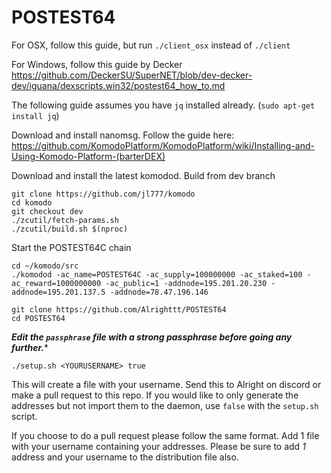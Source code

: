 # POSTEST64

For OSX, follow this guide, but run `./client_osx` instead of `./client`

For Windows, follow this guide by Decker https://github.com/DeckerSU/SuperNET/blob/dev-decker-dev/iguana/dexscripts.win32/postest64_how_to.md

The following guide assumes you have `jq` installed already. (`sudo apt-get install jq`)

Download and install nanomsg. Follow the guide here:
https://github.com/KomodoPlatform/KomodoPlatform/wiki/Installing-and-Using-Komodo-Platform-(barterDEX)

Download and install the latest komodod. Build from dev branch
```shell
git clone https://github.com/jl777/komodo
cd komodo
git checkout dev
./zcutil/fetch-params.sh
./zcutil/build.sh $(nproc)
```
Start the POSTEST64C chain
```shell
cd ~/komodo/src
./komodod -ac_name=POSTEST64C -ac_supply=100000000 -ac_staked=100 -ac_reward=1000000000 -ac_public=1 -addnode=195.201.20.230 -addnode=195.201.137.5 -addnode=78.47.196.146
```

```shell
git clone https://github.com/Alrighttt/POSTEST64
cd POSTEST64
```
***Edit the `passphrase` file with a strong passphrase before going any further.****

```shell
./setup.sh <YOURUSERNAME> true
```

This will create a file with your username. Send this to Alright on discord or make a pull request to this repo. If you would like to only generate the addresses but not import them to the daemon, use `false` with the `setup.sh` script.

If you choose to do a pull request please follow the same format. Add 1 file with your username containing your addresses. Please be sure to add *1* address and your username to the distribution file also. 
